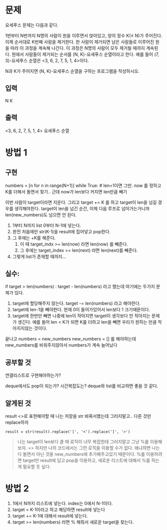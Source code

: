 # 문제
요세푸스 문제는 다음과 같다.

1번부터 N번까지 N명의 사람이 원을 이루면서 앉아있고, 양의 정수 K(≤ N)가 주어진다. 이제 순서대로 K번째 사람을 제거한다. 한 사람이 제거되면 남은 사람들로 이루어진 원을 따라 이 과정을 계속해 나간다. 이 과정은 N명의 사람이 모두 제거될 때까지 계속된다. 원에서 사람들이 제거되는 순서를 (N, K)-요세푸스 순열이라고 한다. 예를 들어 (7, 3)-요세푸스 순열은 <3, 6, 2, 7, 5, 1, 4>이다.

N과 K가 주어지면 (N, K)-요세푸스 순열을 구하는 프로그램을 작성하시오.

## 입력
N K

## 출력
<3, 6, 2, 7, 5, 1, 4>
요세푸스 순열

# 방법 1
## 구현
numbers = [n for n in range(N+1)]
while True: # len=1이면 그만.
    now 를 정하고 K를 더해서 돌면서 찾기..
    근데 now가 len보다 커지면 len만큼 빼기

이번 사람이 target이라면 지운다.
그리고 target += K 를 하고 target이 len을 넘길 경우를 생각해야한다.
target이 len을 넘긴 순간, 이제 다음 루프로 넘어가는거니까 len(new_numbers)도 넘으면 안 된다.

1. 1부터 N까지 list 0부터 N-1에 넣는다.
2. 완전 처음에만 str(K-1)을 result에 집어넣고 pop한다.
3. 그 후에는 +K를 해준다.
   1. 이 때 target_indx >= len(now) 라면 len(now) 를 빼준다.
   2. 그 후에는 target_index >= len(next) 라면 len(next)를 빼준다.
4. 그렇게 list가 존재할 때까지... 


    
## 실수:
if target > len(numbers) : target - len(numbers)
라고 했는데 여기에는 두가지 문제가 있다.
1. target에 할당해주지 않는다. target -= len(numbers) 라고 해야한다.
2. target에 len-1을 빼야한다. 현재 0이 들어가있어서 len보다 1 크기때문이다.
3. target에 한번만 빼면 나중에 len이 작아지면 target이 생각보다 안 작아지는 문제가 생긴다.
예를 들어 len < K가 되면 K를 더하고 len을 빼면 우리가 원하는 만큼 작아지지않는 것이다.

끝나고 
numbers = new_numbers
new_numbers = []
를 해야하는데 new_numbers를 비워주지않아서 numbers가 계속 늘어났다


## 공부할 것
연결리스트로 구현해야하는가?

deque에서도 pop이 되는가? 시간복잡도는?
deque와 list를 비교하면 좋을 것 같다.

## 알게된 것
result <>로 표현해야할 때 나는 저장을 str 바꿔서했는데 그러지말고.. 다른 것만 replace하자
```
result = str(result).replace('[', '<').replace(']', '>')
```

> 나는 target이 len보다 클 때 로직이 너무 복잡한데 그러지말고 그냥 %를 이용해보자. => 하지만 나의 코드에서는 그런 로직을 이용할 수가 없다. 왜냐하면 나는 다 돌면서 아닌 것을 new_numbers에 추가해주고있기 때문이다. %를 이용하려면 target만 result에 담고 pop을 이용하고, 새로운 리스트에 대해서 %를 하는 게 필요할 듯 싶다.

# 방법 2
1. 1에서 N까지 리스트에 넣는다. index는 0에서 N-1이다.
2. target = K-1이라고 하고 해당하면 result에 넣는다
3. target += K-1에 대해서 result에 넣는다.
4. target >= len(numbers) 라면 % 해줘서 새로운 target을 찾는다.